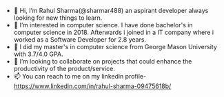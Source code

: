 - 👋 Hi, I’m Rahul Sharma(@sharmar488) an aspirant developer always looking for new things to learn.
- 👀 I’m interested in computer science. I have done bachelor's in computer science in 2018. Afterwards i joined in a IT company where i worked as a Software Developer for 2.8 years. 
- 🌱 I did my master's in computer science from George Mason University with 3.7/4.0 GPA.
- 💞️ I’m looking to collaborate on projects that could enhance the productivity of the product/service.
- 📫 You can reach to me on my linkedin profile- https://www.linkedin.com/in/rahul-sharma-09475618b/

<!---
sharmar488/sharmar488 is a ✨ special ✨ repository because its `README.md` (this file) appears on your GitHub profile.
You can click the Preview link to take a look at your changes.
--->
